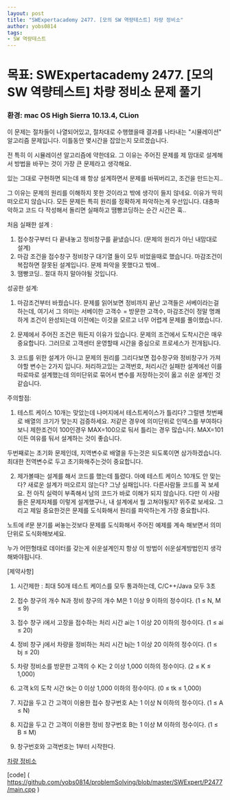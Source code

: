 ```yaml
---
layout: post
title: "SWExpertacademy 2477. [모의 SW 역량테스트] 차량 정비소"
author: yobs0814
tags:
- SW 역량테스트
---
```


# 목표: SWExpertacademy 2477. [모의 SW 역량테스트] 차량 정비소 문제 풀기
### 환경: mac OS High Sierra 10.13.4, CLion

이 문제는 절차들이 나열되어있고, 절차대로 수행했을때 결과를 나타내는 "시뮬레이션" 알고리즘 문제입니다.
이틀동안 몇시간을 잡았는지 모르겠습니다.

전 특히 이 시뮬레이션 알고리즘에 약한데요.
그 이유는 주어진 문제를 제 맘대로 설계해서 방법을 바꾸는 것이 가장 큰 문제라고 생각해요.

있는 그대로 구현하면 되는데 왜 항상 설계하면서 문제를 바꿔버리고, 조건을 만드는지..

그 이유는 문제의 원리를 이해하지 못한 것이라고 밖에 생각이 들지 않네요. 이유가 딱히 떠오르지 않습니다. 
모든 문제든 특히 원리를 정확하게 파악하는게 우선입니다. 대충파악하고 코드 다 작성해서 돌리면 실패하고 땜빵코딩하는 순간 시간은 훅..

처음 실패한 설계 : 
1. 접수창구부터 다 끝내놓고 정비창구를 끝냈습니다. (문제의 원리가 아닌 내맘대로 설계)
2. 마감 조건을 접수창구 정비창구 대기열 들이 모두 비었을때로 했습니다. 마감조건이 복잡하면 잘못된 설계입니다. 문제 파악을 못했다고 밖에..
3. 땜빵코딩.. 절대 하지 말아야될 것입니다.

성공한 설계:
1. 마감조건부터 바꿨습니다. 문제를 읽어보면 정비까지 끝난 고객들은 서베이라는걸 하는데, 여기서 그 의미는
서베이한 고객수 = 방문한 고객수, 마감조건이 정말 명쾌하게 조건이 완성되는데 이전에는 이것을 모르고 너무 어렵게 문제를 풀이했습니다.

2. 문제에서 주어진 조건은 뭐든지 이유가 있습니다. 문제의 조건에서 도착시간은 매우 중요합니다.
그러므로 고객센터 운영할때 시간을 중심으로 프로세스가 전개됩니다. 

3. 코드를 위한 설계가 아니고 문제의 원리를 그리다보면 접수창구와 정비창구가 가져야할 변수는 2가지 입니다. 처리하고있는 고객번호, 처리시간
실패한 설계에선 이를 따로따로 설계했는데 의미단위로 묶어서 변수를 저장하는것이 옳고 쉬운 설계인 것 같습니다.

주의할점:
1. 테스트 케이스 10개는 맞았는데 나머지에서 테스트케이스가 틀리다? 
그럴땐 첫번째로 배열의 크기가 맞는지 검증하세요. 
저같은 경우에 의미단위로 인덱스를 부여하다보니 제한조건이 100인경우 MAX=100으로 둬서 틀리는 경우 많습니다. MAX=101이든 여유를 둬서 설계하는 것이 좋습니다.

두번째로는 초기화 문제인데, 지역변수로 배열을 두는것은 되도록이면 삼가하겠습니다. 최대한 전역변수로 두고 초기화해주는것이 중요합니다.

2. 제가볼때는 설계를 해서 코드를 했는데 틀렸다. 아예 테스트 케이스 10개도 안 맞는다? 새로운 설계가 떠오르지 않는다?
그냥 실패입니다. 다른사람들 코드를 꼭 보세요. 
전 아직 실력이 부족해서 남의 코드가 바로 이해가 되지 않습니다. 
다만 이 사람들은 문제자체를 이렇게 설계했구나, 내 설계에서 뭘 고쳐야될지? 위주로 보세요.
그리고 제일 중요한것은 문제를 도식화해서 원리를 파악하는게 가장 중요합니다.

노트에 if문 분기를 써놓는것보다 문제를 도식화해서 주어진 예제를 계속 해보면서 의미단위로 도식화해보세요. 

누가 어떤형태로 데이터를 갖는게 쉬운설계인지 항상 이 방법이 쉬운설계방법인지 생각해봐야됩니다.


[제약사항]

1. 시간제한 : 최대 50개 테스트 케이스를 모두 통과하는데, C/C++/Java 모두 3초

2. 접수 창구의 개수 N과 정비 창구의 개수 M은 1 이상 9 이하의 정수이다. (1 ≤ N, M ≤ 9)

3. 접수 창구 i에서 고장을 접수하는 처리 시간 ai는 1 이상 20 이하의 정수이다. (1 ≤ ai ≤ 20)

4. 정비 창구 j에서 차량을 정비하는 처리 시간 bj는 1 이상 20 이하의 정수이다. (1 ≤ bj ≤ 20)

5. 차량 정비소를 방문한 고객의 수 K는 2 이상 1,000 이하의 정수이다. (2 ≤ K ≤ 1,000)

6. 고객 k의 도착 시간 tk는 0 이상 1,000 이하의 정수이다. (0 ≤ tk ≤ 1,000)

7. 지갑을 두고 간 고객이 이용한 접수 창구번호 A는 1 이상 N 이하의 정수이다. (1 ≤ A ≤ N)

8. 지갑을 두고 간 고객이 이용한 정비 창구번호 B는 1 이상 M 이하의 정수이다. (1 ≤ B ≤ M)

9. 창구번호와 고객번호는 1부터 시작한다.


[차량 정비소](https://www.swexpertacademy.com/main/code/problem/problemDetail.do?contestProbId=AV6c6bgaIuoDFAXy&categoryId=AV6c6bgaIuoDFAXy&categoryType=CODE)

[code]
( https://github.com/yobs0814/problemSolving/blob/master/SWExpert/P2477/main.cpp )